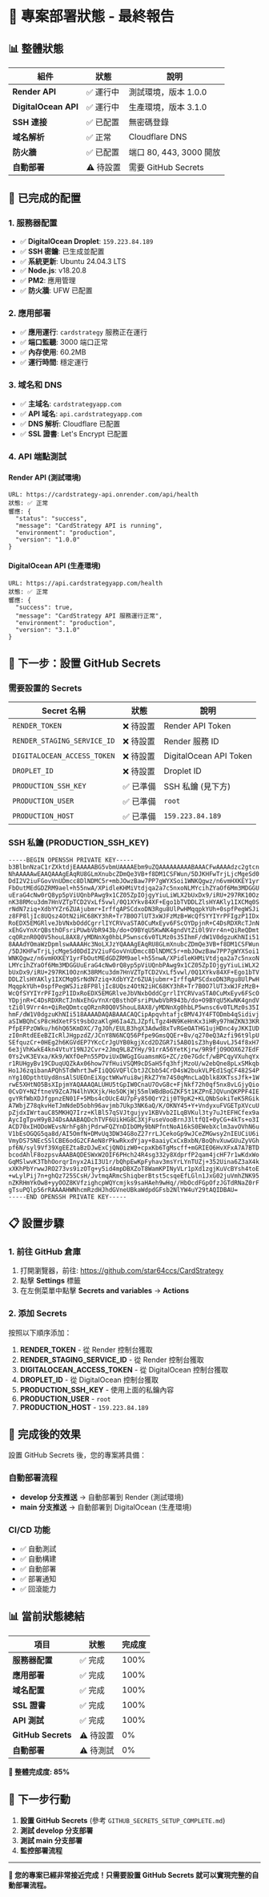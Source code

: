 # 🎉 專案部署狀態 - 最終報告

## **📊 整體狀態**

| 組件 | 狀態 | 說明 |
|------|------|------|
| **Render API** | ✅ 運行中 | 測試環境，版本 1.0.0 |
| **DigitalOcean API** | ✅ 運行中 | 生產環境，版本 3.1.0 |
| **SSH 連接** | ✅ 已配置 | 無密碼登錄 |
| **域名解析** | ✅ 正常 | Cloudflare DNS |
| **防火牆** | ✅ 已配置 | 端口 80, 443, 3000 開放 |
| **自動部署** | ⚠️ 待設置 | 需要 GitHub Secrets |

## **🔧 已完成的配置**

### **1. 服務器配置**
- ✅ **DigitalOcean Droplet**: `159.223.84.189`
- ✅ **SSH 密鑰**: 已生成並配置
- ✅ **系統更新**: Ubuntu 24.04.3 LTS
- ✅ **Node.js**: v18.20.8
- ✅ **PM2**: 應用管理
- ✅ **防火牆**: UFW 已配置

### **2. 應用部署**
- ✅ **應用運行**: `cardstrategy` 服務正在運行
- ✅ **端口監聽**: 3000 端口正常
- ✅ **內存使用**: 60.2MB
- ✅ **運行時間**: 穩定運行

### **3. 域名和 DNS**
- ✅ **主域名**: `cardstrategyapp.com`
- ✅ **API 域名**: `api.cardstrategyapp.com`
- ✅ **DNS 解析**: Cloudflare 已配置
- ✅ **SSL 證書**: Let's Encrypt 已配置

### **4. API 端點測試**

#### **Render API (測試環境)**
```
URL: https://cardstrategy-api.onrender.com/api/health
狀態: ✅ 正常
響應: {
  "status": "success",
  "message": "CardStrategy API is running",
  "environment": "production",
  "version": "1.0.0"
}
```

#### **DigitalOcean API (生產環境)**
```
URL: https://api.cardstrategyapp.com/health
狀態: ✅ 正常
響應: {
  "success": true,
  "message": "CardStrategy API 服務運行正常",
  "environment": "production",
  "version": "3.1.0"
}
```

## **🚀 下一步：設置 GitHub Secrets**

### **需要設置的 Secrets**

| Secret 名稱 | 狀態 | 說明 |
|-------------|------|------|
| `RENDER_TOKEN` | ❌ 待設置 | Render API Token |
| `RENDER_STAGING_SERVICE_ID` | ❌ 待設置 | Render 服務 ID |
| `DIGITALOCEAN_ACCESS_TOKEN` | ❌ 待設置 | DigitalOcean API Token |
| `DROPLET_ID` | ❌ 待設置 | Droplet ID |
| `PRODUCTION_SSH_KEY` | ✅ 已準備 | SSH 私鑰 (見下方) |
| `PRODUCTION_USER` | ✅ 已準備 | `root` |
| `PRODUCTION_HOST` | ✅ 已準備 | `159.223.84.189` |

### **SSH 私鑰 (PRODUCTION_SSH_KEY)**
```
-----BEGIN OPENSSH PRIVATE KEY-----
b3BlbnNzaC1rZXktdjEAAAAABG5vbmUAAAAEbm9uZQAAAAAAAAABAAACFwAAAAdzc2gtcn
NhAAAAAwEAAQAAAgEAqRU8GLmXnubcZDmQe3VB+f8DM1CSFWun/5DJKHFwTrjLjcMgeSd0
DdI2V2iuFGovVnUDmcc8DlNDMC5r+mbJOwzBaw7PP7gWYXSoi1WNKQgwz/n6vmHXKEY1yr
FbOutMEdGDZRM9ael+h55nwA/XPidleKHMiVtdjqa2a7c5nxoNLMYcihZYaOf6Mm3MDGGU
uEraG4cNw0rQ8yp5pViUQnbPAwg9x1CZ05ZpIOjgyYiuLiWLX2bUxDx9/iRU+297RK10Oz
nK38RMcu3dm7HnVZTpTCD2VxLf5vwl/0Q1XYkv84XF+Ego1bTVDDLZlsHYAKly1IXCMq0S
rNdN7ziq+XdbYYZr6ZUAjubmr+IrffqAPSCdxoDN3Rgu8UlPwHMqqpkYUh+0spfPegWSJi
z8FP8ljIc8UQsz4OtN2iHC68KY3hR+Tr7B0O7lUT3xWJFzMzB+WcQfSYYIYrPFIgzP1IDx
RoEDX5EMGRlveJbVNxbOddCgrrlIYCRVvaSTA0CuMxEyv6FScOYDpjnR+C4DsRDXRcTJnN
xEhGvYnXrQBsthOFsriPUwbVbR943b/do+O9BYqU5KwNK4gndVtZi0l9Vrr4n+QiReQDmt
cqORznR0Q0V5houL8AX8/yMDNnXg0hbLP5wnsc6v0TLMz0s35IhmF/dW1V0dgzuKhNIi51
8AAAdYOmaWzDpmlswAAAAHc3NoLXJzYQAAAgEAqRU8GLmXnubcZDmQe3VB+f8DM1CSFWun
/5DJKHFwTrjLjcMgeSd0DdI2V2iuFGovVnUDmcc8DlNDMC5r+mbJOwzBaw7PP7gWYXSoi1
WNKQgwz/n6vmHXKEY1yrFbOutMEdGDZRM9ael+h55nwA/XPidleKHMiVtdjqa2a7c5nxoN
LMYcihZYaOf6Mm3MDGGUuEraG4cNw0rQ8yp5pViUQnbPAwg9x1CZ05ZpIOjgyYiuLiWLX2
bUxDx9/iRU+297RK10OznK38RMcu3dm7HnVZTpTCD2VxLf5vwl/0Q1XYkv84XF+Ego1bTV
DDLZlsHYAKly1IXCMq0SrNdN7ziq+XdbYYZr6ZUAjubmr+IrffqAPSCdxoDN3Rgu8UlPwH
MqqpkYUh+0spfPegWSJiz8FP8ljIc8UQsz4OtN2iHC68KY3hR+Tr7B0O7lUT3xWJFzMzB+
WcQfSYYIYrPFIgzP1IDxRoEDX5EMGRlveJbVNxbOddCgrrlIYCRVvaSTA0CuMxEyv6FScO
YDpjnR+C4DsRDXRcTJnNxEhGvYnXrQBsthOFsriPUwbVbR943b/do+O9BYqU5KwNK4gndV
tZi0l9Vrr4n+QiReQDmtcqORznR0Q0V5houL8AX8/yMDNnXg0hbLP5wnsc6v0TLMz0s35I
hmF/dW1V0dgzuKhNIi518AAAADAQABAAACAQCipApqvhtafjcBMV4JY4FTODmb4qSidivj
aSIWBQhCsP8cHdXetFSt9sbOzaKlgH6Ia4ZLJZpfLTgz4HN9KeHnKx3iHRy97hWZKN33KR
PfpEFPzOWku/h6hQ65KmDXC/7gJOh/EULB3hgX3Adwd8xTvRGeOATHG1ujHDnc4yJKKIUD
zI0nRtdEEeBZIcRlJHgpzdZ/JCnY8N6NCQ56Pfpe9GmsQQEr+Bv/q270eQ3Azfi96t9lpU
SEfquzCr+0HEg2h6KGVdEP7YKcCrJgUYB0kgjXcd2DZGR7i5ABO1sZ3hyB4uvLJ54f8xH7
6e3jVhKwkE4kn4VtuY19NJ2Cvr+2Jmq9L8ZYHy/91rrA56YetKjrw/9R9fjO9OOX627EdF
0Ys2vK3EVxa/Kk9/WXfOePn55PDviUxDWGgIGuamsmKG+ZC/z0e7Gdcf/wBPCqyVXuhqYx
r1RUHgyBv19CDuqUQZkAx06how7VfHuiVSQM9cDSaH5fq3hfjMzoU/w2ebQne8pLxSMkqb
Ho1J6zqibanAPQh5TdWhrt3wFIiQQGVQFlCbtJZCbb54CrD4sW2bukVLPEd1SqCF482S4P
nYg10DpthtUyd8nsAlSUEOnEiXgctWKwYui8wjRkZ7Ym74S0qMncLaQblk8XKTssJfk+1W
rwE5XHtNO5BsXIpjmYAQAAAQALUHU5tGpIW0CnaU7OvG8c+FjNkf72h0qf5nx8vLGjyQio
0CvDY+N2ftneV9ZcA7N4lhVKXjk/Ho5OKjWj55mlWBdBoGZKF5t1KZPnEJQVunQKPPF4IE
gvYRfWbXDJfgpnzEN01F+5Mbs4cOUcE4U7pFy850QrY2ij0T9pK2+KLQNbSokiTeK5RGik
A7WbjZ78qkvHeTJmNdeD5obh96avjmb7Ukp3NK6aQ/K/OKNY45+Y+VndyxuFVGETpXVcuU
pZjdxIWrtauC85MKHQ7Irz+KlBl57qSVJtgujyv1KBVvb2ILqBVKul3ty7uJtEFHCfex9a
AycIgTpvH9yBJ4DsAAABAQDchTVF6UikHG8C3XjFuseVooBrnJ3ltfQI+0yCG+4kTs+o3I
ACD70xIHODoWEvsNrhFg8hjPdrwFQZYnDIbOMy9bNPfntNoA16kS0EWebXclm3avOVhN6u
V1bEsOGQG5qa8d/AI5OmfN+DMvUq3DW34G8oZ27rrLJCekoGp9wJCeZMGwsy2nIEUCiU6i
VmyDS75NEcSSlCBE6odG2CFAeN8rPkwRkxdYjay+8aaiyCxCxBxbN/BoQhvXuwGUuZyVGh
pf6N/syl9Vf39XgEEZtaBzDJwExCjQNOizW0+cpxKb6TgMscff+mGRIEO6HvXFxA7A7BTD
bcodAhlF8ozpsvAAABAQDESWxW2OIF6PHch24R4sg332y8XdprfP2qam4jcHF7r1wKdxWo
GqMSlwvK3TbhOorqrInyx2AiI3U1r/bQhpEwKpFyhav3msYrLYnTUZj+352Uina6Z3aX4k
xXKhPbYrwwJRO273vs9izOTg+y5id4mpDBXZoT8WamKPINyVLr1pXd1zgjKuVcBYsh4toE
+wLylPij7n+ghQz725SCsH/JvtmqARmcShiqberBtst5csqeEfLGln1JxG02juVmhZNK95
nZKRHmYkOw8+yyOOZ8KVfzighcpWQYcmjks9saHAeh9wHq//HbOcdFGpOfzJGTdRNaZ0rF
gTsuPQlp56rRAAAAHWNhcmRzdHJhdGVneUBkaWdpdGFsb2NlYW4uY29tAQIDBAU=
-----END OPENSSH PRIVATE KEY-----
```

## **📋 設置步驟**

### **1. 前往 GitHub 倉庫**
1. 打開瀏覽器，前往: https://github.com/star64ccs/CardStrategy
2. 點擊 **Settings** 標籤
3. 在左側菜單中點擊 **Secrets and variables** → **Actions**

### **2. 添加 Secrets**
按照以下順序添加：

1. **RENDER_TOKEN** - 從 Render 控制台獲取
2. **RENDER_STAGING_SERVICE_ID** - 從 Render 控制台獲取
3. **DIGITALOCEAN_ACCESS_TOKEN** - 從 DigitalOcean 控制台獲取
4. **DROPLET_ID** - 從 DigitalOcean 控制台獲取
5. **PRODUCTION_SSH_KEY** - 使用上面的私鑰內容
6. **PRODUCTION_USER** - `root`
7. **PRODUCTION_HOST** - `159.223.84.189`

## **🎯 完成後的效果**

設置 GitHub Secrets 後，您的專案將具備：

### **自動部署流程**
- **develop 分支推送** → 自動部署到 Render (測試環境)
- **main 分支推送** → 自動部署到 DigitalOcean (生產環境)

### **CI/CD 功能**
- ✅ 自動測試
- ✅ 自動構建
- ✅ 自動部署
- ✅ 部署通知
- ✅ 回滾能力

## **📊 當前狀態總結**

| 項目 | 狀態 | 完成度 |
|------|------|--------|
| **服務器配置** | ✅ 完成 | 100% |
| **應用部署** | ✅ 完成 | 100% |
| **域名配置** | ✅ 完成 | 100% |
| **SSL 證書** | ✅ 完成 | 100% |
| **API 測試** | ✅ 完成 | 100% |
| **GitHub Secrets** | ⚠️ 待設置 | 0% |
| **自動部署** | ⚠️ 待測試 | 0% |

**🎉 整體完成度: 85%**

## **🚀 下一步行動**

1. **設置 GitHub Secrets** (參考 `GITHUB_SECRETS_SETUP_COMPLETE.md`)
2. **測試 develop 分支部署**
3. **測試 main 分支部署**
4. **監控部署流程**

---

**🎯 您的專案已經非常接近完成！只需要設置 GitHub Secrets 就可以實現完整的自動部署流程。**
